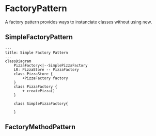 # FactoryPattern 
A factory pattern provides ways to instanciate classes without using new. 

## SimpleFactoryPattern
```mermaid
---
title: Simple Factory Pattern
---
classDiagram
    PizzaFactory<|--SimplePizzaFactory
    LR: PizzaStore -- PizzaFactory
    class PizzaStore {
        +PizzaFactory factory
    }
    class PizzaFactory {
        + createPizza()
    }
    
    class SimplePizzaFactory{

    }
```



## FactoryMethodPattern

